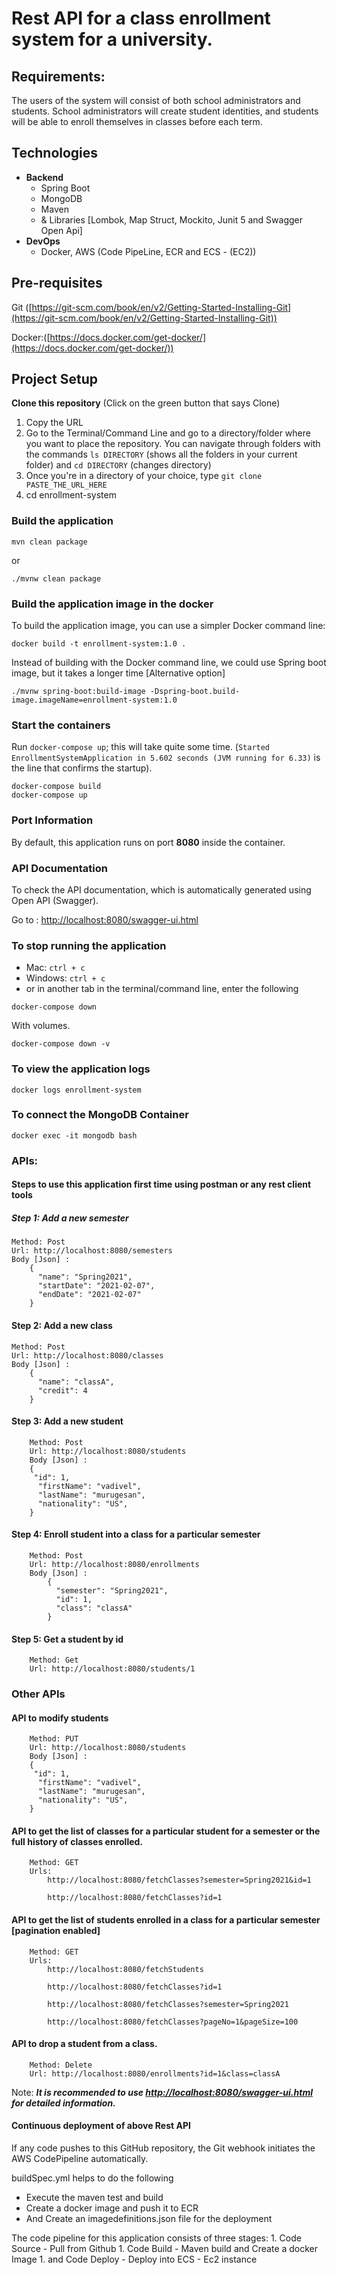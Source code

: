 # Rest API for a class enrollment system for a university.

## Requirements:

The users of the system will consist of both school administrators and students. School administrators will create student identities, and students will be able to enroll themselves in classes before each term.


## Technologies

- **Backend**
    - Spring Boot
    - MongoDB
    - Maven
    - & Libraries [Lombok, Map Struct, Mockito, Junit 5 and Swagger Open Api]
- **DevOps**
    - Docker, AWS (Code PipeLine, ECR and ECS - (EC2))
    
## Pre-requisites
 
 Git ([https://git-scm.com/book/en/v2/Getting-Started-Installing-Git](https://git-scm.com/book/en/v2/Getting-Started-Installing-Git))

 Docker:([https://docs.docker.com/get-docker/](https://docs.docker.com/get-docker/))
    

## Project Setup

**Clone this repository** (Click on the green button that says Clone)
1. Copy the URL
1. Go to the Terminal/Command Line and go to a directory/folder where you want to place the repository. You can navigate through folders with the commands `ls DIRECTORY` (shows all the folders in your current folder) and `cd DIRECTORY` (changes directory)
1. Once you're in a directory of your choice, type `git clone PASTE_THE_URL_HERE`
1. cd enrollment-system

### Build the application
```
mvn clean package
```

or

```
./mvnw clean package
```

### Build the application image in the docker

 To build the application image, you can use a simpler Docker command line:

```
docker build -t enrollment-system:1.0 .
```

Instead of building with the Docker command line, we could use Spring boot image, but it takes a longer time [Alternative option]

```
./mvnw spring-boot:build-image -Dspring-boot.build-image.imageName=enrollment-system:1.0
```

### Start the containers

Run `docker-compose up`; this will take quite some time. (`Started EnrollmentSystemApplication in 5.602 seconds (JVM running for 6.33)` is the line that confirms the startup).

```
docker-compose build
docker-compose up
```
    
### Port Information

By default, this application runs on port **8080** inside the container.

### API Documentation

To check the API documentation, which is automatically generated using Open API (Swagger). 

 
Go to : [http://localhost:8080/swagger-ui.html](http://localhost:8080/swagger-ui.html)

 

### To stop running the application

- Mac: `ctrl + c`
- Windows: `ctrl + c`
- or in another tab in the terminal/command line, enter the following
    
```
docker-compose down 

```

With volumes.

```
docker-compose down -v

```

### To view the application logs
```
docker logs enrollment-system
```

### To connect the MongoDB Container
```
docker exec -it mongodb bash
```

### APIs:

#### Steps to use this application first time using postman or any rest client tools

##### Step 1: Add a new semester
	Method: Post
	Url: http://localhost:8080/semesters
	Body [Json] : 
		{
		  "name": "Spring2021",
		  "startDate": "2021-02-07",
		  "endDate": "2021-02-07"
		}

#### Step 2: Add a new class
	Method: Post
	Url: http://localhost:8080/classes
	Body [Json] : 
		{
		  "name": "classA",
		  "credit": 4
		}

#### Step 3: Add a new student
		Method: Post
		Url: http://localhost:8080/students
		Body [Json] : 
		{
		 "id": 1,
		  "firstName": "vadivel",
		  "lastName": "murugesan",
		  "nationality": "US",
		}
#### Step 4: Enroll student into a class for a particular semester
		Method: Post
		Url: http://localhost:8080/enrollments
		Body [Json] :
			{
			  "semester": "Spring2021",
			  "id": 1,
			  "class": "classA"
			}
		
#### Step 5: Get a student by id
		Method: Get
		Url: http://localhost:8080/students/1
			
### Other APIs		
#### API to modify students
		Method: PUT
		Url: http://localhost:8080/students
		Body [Json] : 
		{
		 "id": 1,
		  "firstName": "vadivel",
		  "lastName": "murugesan",
		  "nationality": "US",
		}

#### API to get the list of classes for a particular student for a semester or the full history of classes enrolled.
		Method: GET
		Urls:
			http://localhost:8080/fetchClasses?semester=Spring2021&id=1
			
			http://localhost:8080/fetchClasses?id=1

#### API to get the list of students enrolled in a class for a particular semester [pagination enabled]
		Method: GET
		Urls:
			http://localhost:8080/fetchStudents
			
			http://localhost:8080/fetchClasses?id=1
			
			http://localhost:8080/fetchClasses?semester=Spring2021
			
			http://localhost:8080/fetchClasses?pageNo=1&pageSize=100

#### API to drop a student from a class.
		Method: Delete
		Url: http://localhost:8080/enrollments?id=1&class=classA

Note: ***It is recommended to use [http://localhost:8080/swagger-ui.html](http://localhost:8080/swagger-ui.html) for detailed information.***

#### Continuous deployment of above Rest API

If any code pushes to this GitHub repository, the Git webhook initiates the AWS CodePipeline automatically. 

buildSpec.yml helps to do the following
- Execute the maven test and build
- Create a docker image and push it to ECR
- And Create an imagedefinitions.json file for the deployment

The code pipeline for this application consists of three stages: 
	1. Code Source - Pull from Github
        1. Code Build - Maven build and Create a docker Image
        1. and Code Deploy - Deploy into ECS - Ec2 instance
    
